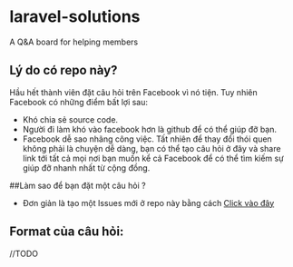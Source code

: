# laravel-solutions
A Q&amp;A board for helping members 

## Lý do có repo này?
Hầu hết thành viên đặt câu hỏi trên Facebook vì nó tiện. Tuy nhiên Facebook có những điểm bất lợi sau:
* Khó chia sẻ source code.
* Người đi làm khó vào facebook hơn là github để có thể giúp đỡ bạn.
* Facebook dễ sao nhãng công việc. 
Tất nhiên để thay đổi thói quen không phải là chuyện dễ dàng, bạn có thể tạo câu hỏi ở đây và share link tới tất cả mọi nơi bạn muốn kể cả Facebook để có thể tìm kiếm sự giúp đỡ nhanh nhất từ cộng đồng.

##Làm sao để bạn đặt một câu hỏi ?
* Đơn giản là tạo một Issues mới ở repo này bằng cách [Click vào đây](https://github.com/LaravelVietnam/laravel-solutions/issues/new)
 
## Format của câu hỏi:
//TODO
